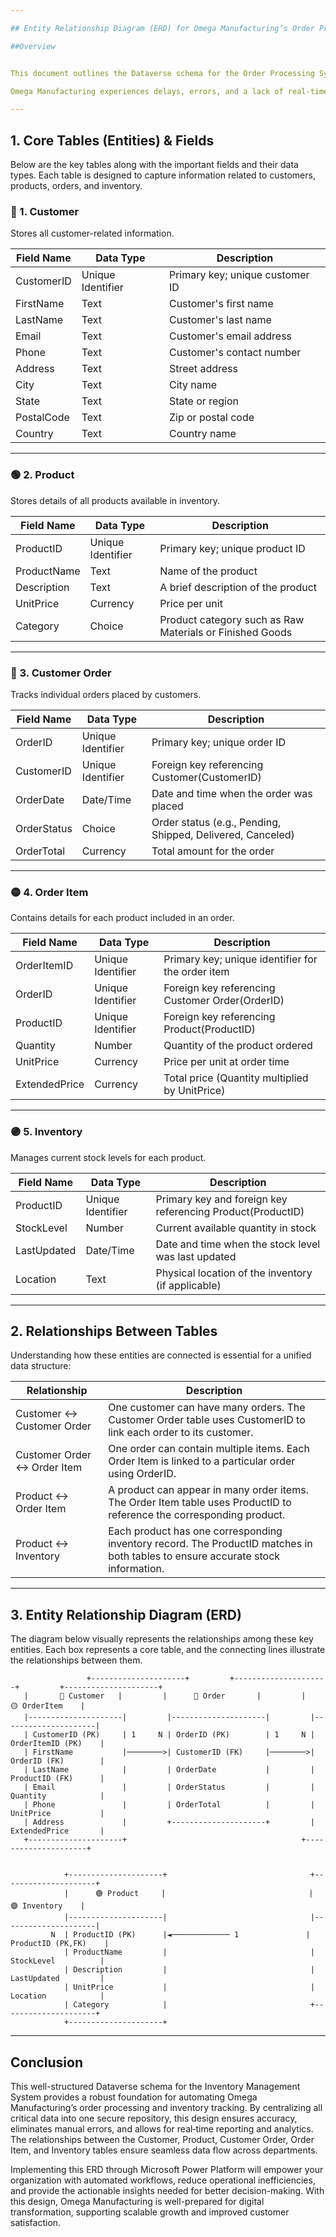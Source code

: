 ```yaml
---

## Entity Relationship Diagram (ERD) for Omega Manufacturing’s Order Processing System

##Overview


This document outlines the Dataverse schema for the Order Processing System at Omega Manufacturing. The schema defines the core tables (entities), their key fields with data types, and the relationships between them. The design is created to centralize order processing and inventory management into one secure, structured, and scalable database. This integration will support automation, reduce manual errors, and provide real‑time insights, thereby addressing the challenges Omega Manufacturing currently faces.

Omega Manufacturing experiences delays, errors, and a lack of real‑time visibility due to using multiple tools such as spreadsheets and email for order processing. With this well-structured ERD, information flows seamlessly between departments and supports efficient workflows and data accuracy.

---
```


## 1. Core Tables (Entities) & Fields

Below are the key tables along with the important fields and their data types. Each table is designed to capture information related to customers, products, orders, and inventory.

### 🔴 1. Customer  
Stores all customer-related information.

| **Field Name** | **Data Type**         | **Description**                         |
| -------------- | --------------------- | --------------------------------------- |
| CustomerID     | Unique Identifier     | Primary key; unique customer ID         |
| FirstName      | Text                  | Customer's first name                   |
| LastName       | Text                  | Customer's last name                    |
| Email          | Text                  | Customer's email address                |
| Phone          | Text                  | Customer's contact number               |
| Address        | Text                  | Street address                          |
| City           | Text                  | City name                               |
| State          | Text                  | State or region                         |
| PostalCode     | Text                  | Zip or postal code                      |
| Country        | Text                  | Country name                            |

---

### 🟢 2. Product  
Stores details of all products available in inventory.

| **Field Name**   | **Data Type**         | **Description**                                                   |
| ---------------- | --------------------- | ----------------------------------------------------------------- |
| ProductID        | Unique Identifier     | Primary key; unique product ID                                    |
| ProductName      | Text                  | Name of the product                                               |
| Description      | Text                  | A brief description of the product                                |
| UnitPrice        | Currency              | Price per unit                                                    |
| Category         | Choice                | Product category such as Raw Materials or Finished Goods          |

---

### 🔵 3. Customer Order  
Tracks individual orders placed by customers.

| **Field Name** | **Data Type**         | **Description**                                       |
| -------------- | --------------------- | ----------------------------------------------------- |
| OrderID        | Unique Identifier     | Primary key; unique order ID                           |
| CustomerID     | Unique Identifier     | Foreign key referencing Customer(CustomerID)         |
| OrderDate      | Date/Time             | Date and time when the order was placed                |
| OrderStatus    | Choice                | Order status (e.g., Pending, Shipped, Delivered, Canceled) |
| OrderTotal     | Currency              | Total amount for the order                             |

---

### 🟡 4. Order Item  
Contains details for each product included in an order.

| **Field Name**   | **Data Type**         | **Description**                                                   |
| ---------------- | --------------------- | ----------------------------------------------------------------- |
| OrderItemID      | Unique Identifier     | Primary key; unique identifier for the order item                 |
| OrderID          | Unique Identifier     | Foreign key referencing Customer Order(OrderID)                   |
| ProductID        | Unique Identifier     | Foreign key referencing Product(ProductID)                        |
| Quantity         | Number                | Quantity of the product ordered                                   |
| UnitPrice        | Currency              | Price per unit at order time                                        |
| ExtendedPrice    | Currency              | Total price (Quantity multiplied by UnitPrice)                      |

---

### 🟣 5. Inventory  
Manages current stock levels for each product.

| **Field Name**      | **Data Type**         | **Description**                                                |
| ------------------- | --------------------- | -------------------------------------------------------------- |
| ProductID           | Unique Identifier     | Primary key and foreign key referencing Product(ProductID)     |
| StockLevel          | Number                | Current available quantity in stock                             |
| LastUpdated         | Date/Time             | Date and time when the stock level was last updated              |
| Location            | Text                  | Physical location of the inventory (if applicable)               |

---

## 2. Relationships Between Tables

Understanding how these entities are connected is essential for a unified data structure:

| **Relationship**                             | **Description**                                                                              |
| -------------------------------------------- | -------------------------------------------------------------------------------------------- |
| Customer ↔ Customer Order                      | One customer can have many orders. The Customer Order table uses CustomerID to link each order to its customer. |
| Customer Order ↔ Order Item                    | One order can contain multiple items. Each Order Item is linked to a particular order using OrderID.  |
| Product ↔ Order Item                           | A product can appear in many order items. The Order Item table uses ProductID to reference the corresponding product. |
| Product ↔ Inventory                            | Each product has one corresponding inventory record. The ProductID matches in both tables to ensure accurate stock information. |

---

## 3. Entity Relationship Diagram (ERD)

The diagram below visually represents the relationships among these key entities. Each box represents a core table, and the connecting lines illustrate the relationships between them.

```
                 +---------------------+         +---------------------+         +---------------------+
   |       🔴 Customer   |         |      🔵 Order       |         |     🟡 OrderItem    |
   |---------------------|         |---------------------|         |---------------------|
   | CustomerID (PK)     | 1     N | OrderID (PK)        | 1     N | OrderItemID (PK)    |
   | FirstName           |────────>| CustomerID (FK)     |────────>| OrderID (FK)        |
   | LastName            |         | OrderDate           |         | ProductID (FK)      |
   | Email               |         | OrderStatus         |         | Quantity            |
   | Phone               |         | OrderTotal          |         | UnitPrice           |
   | Address             |         +---------------------+         | ExtendedPrice       |
   +---------------------+                                       +---------------------+
                                                                                
                                                                                
            +---------------------+                                +---------------------+
            |      🟢 Product     |                                |     🟣 Inventory    |
            |---------------------|                                |---------------------|
         N  | ProductID (PK)      |◄───────────── 1               | ProductID (PK,FK)    |
            | ProductName         |                                | StockLevel          |
            | Description         |                                | LastUpdated         |
            | UnitPrice           |                                | Location            |
            | Category            |                                +---------------------+
            +---------------------+

```
---

##  Conclusion

This well-structured Dataverse schema for the Inventory Management System provides a robust foundation for automating Omega Manufacturing’s order processing and inventory tracking. By centralizing all critical data into one secure repository, this design ensures accuracy, eliminates manual errors, and allows for real‑time reporting and analytics. The relationships between the Customer, Product, Customer Order, Order Item, and Inventory tables ensure seamless data flow across departments.

Implementing this ERD through Microsoft Power Platform will empower your organization with automated workflows, reduce operational inefficiencies, and provide the actionable insights needed for better decision-making. With this design, Omega Manufacturing is well-prepared for digital transformation, supporting scalable growth and improved customer satisfaction.